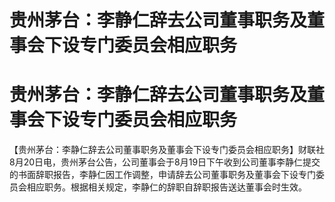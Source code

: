 # 贵州茅台：李静仁辞去公司董事职务及董事会下设专门委员会相应职务

# 贵州茅台：李静仁辞去公司董事职务及董事会下设专门委员会相应职务

【贵州茅台：李静仁辞去公司董事职务及董事会下设专门委员会相应职务】财联社8月20日电，贵州茅台公告，公司董事会于8月19日下午收到公司董事李静仁提交的书面辞职报告，李静仁因工作调整，申请辞去公司董事职务及董事会下设专门委员会相应职务。根据相关规定，李静仁的辞职自辞职报告送达董事会时生效。

